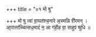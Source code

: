 +++
title = "०१ मो षु"

+++
मो षु त्वा॑ वा॒घत॑श्च॒नारे अ॒स्मन्नि री॑रमन् ।  
आ॒रात्ता॑च्चित्सध॒मादं॑ न॒ आ ग॑ही॒ह वा॒ सन्नुप॑ श्रुधि ॥